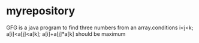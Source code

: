 # myrepository
GFG is a java program to find three numbers from an array.conditions i<j<k; a[i]<a[j]<a[k]; a[i]+a[j]*a[k] should be maximum
